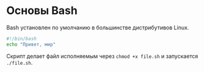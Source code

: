 # Основы Bash

Bash установлен по умолчанию в большинстве дистрибутивов Linux.

```bash
#!/bin/bash
echo "Привет, мир"
```

Скрипт делает файл исполняемым через `chmod +x file.sh` и запускается `./file.sh`.
